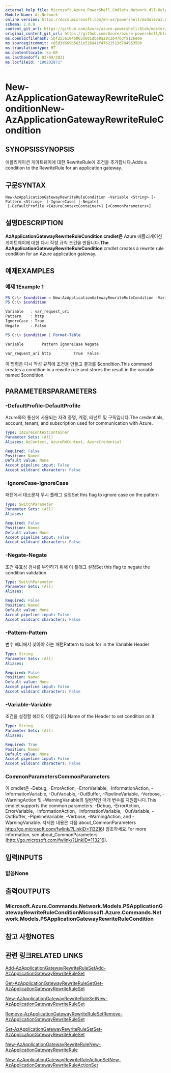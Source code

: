 ```yaml
---
external help file: Microsoft.Azure.PowerShell.Cmdlets.Network.dll-Help.xml
Module Name: Az.Network
online version: https://docs.microsoft.com/en-us/powershell/module/az.network/new-azapplicationgatewayrewriterulecondition
schema: 2.0.0
content_git_url: https://github.com/Azure/azure-powershell/blob/master/src/Network/Network/help/New-AzApplicationGatewayRewriteRuleCondition.md
original_content_git_url: https://github.com/Azure/azure-powershell/blob/master/src/Network/Network/help/New-AzApplicationGatewayRewriteRuleCondition.md
ms.openlocfilehash: 5bf255e104b065d601dba0a29c3b47b3fa126e0e
ms.sourcegitcommit: c05d3d669b5631e526841f47b22513d78495350b
ms.translationtype: MT
ms.contentlocale: ko-KR
ms.lasthandoff: 02/09/2021
ms.locfileid: "100202871"
---
```

# <span data-ttu-id="b7bf7-101">New-AzApplicationGatewayRewriteRuleCondition</span><span class="sxs-lookup"><span data-stu-id="b7bf7-101">New-AzApplicationGatewayRewriteRuleCondition</span></span>

## <span data-ttu-id="b7bf7-102">SYNOPSIS</span><span class="sxs-lookup"><span data-stu-id="b7bf7-102">SYNOPSIS</span></span>
<span data-ttu-id="b7bf7-103">애플리케이션 게이트웨이에 대한 RewriteRule에 조건을 추가합니다.</span><span class="sxs-lookup"><span data-stu-id="b7bf7-103">Adds a condition to the RewriteRule for an application gateway.</span></span>

## <span data-ttu-id="b7bf7-104">구문</span><span class="sxs-lookup"><span data-stu-id="b7bf7-104">SYNTAX</span></span>

```
New-AzApplicationGatewayRewriteRuleCondition -Variable <String> [-Pattern <String>] [-IgnoreCase] [-Negate]
 [-DefaultProfile <IAzureContextContainer>] [<CommonParameters>]
```

## <span data-ttu-id="b7bf7-105">설명</span><span class="sxs-lookup"><span data-stu-id="b7bf7-105">DESCRIPTION</span></span>
<span data-ttu-id="b7bf7-106">**AzApplicationGatewayRewriteRuleCondition cmdlet은** Azure 애플리케이션 게이트웨이에 대한 다시 작성 규칙 조건을 만듭니다.</span><span class="sxs-lookup"><span data-stu-id="b7bf7-106">**The AzApplicationGatewayRewriteRuleCondition** cmdlet creates a rewrite rule condition for an Azure application gateway.</span></span>

## <span data-ttu-id="b7bf7-107">예제</span><span class="sxs-lookup"><span data-stu-id="b7bf7-107">EXAMPLES</span></span>

### <span data-ttu-id="b7bf7-108">예제 1</span><span class="sxs-lookup"><span data-stu-id="b7bf7-108">Example 1</span></span>
```powershell
PS C:\> $condition = New-AzApplicationGatewayRewriteRuleCondition -Variable "var_request_uri" -Pattern "http" -IgnoreCase
PS C:\> $condition

Variable   : var_request_uri
Pattern    : http
IgnoreCase : True
Negate     : False

PS C:\> $condition | Format-Table

Variable        Pattern IgnoreCase Negate
--------        ------- ---------- ------
var_request_uri http          True  False
```
<span data-ttu-id="b7bf7-109">이 명령은 다시 작성 규칙에 조건을 만들고 결과를 $condition.</span><span class="sxs-lookup"><span data-stu-id="b7bf7-109">This command creates a condition in a rewrite rule and stores the result in the variable named $condition.</span></span>

## <span data-ttu-id="b7bf7-110">PARAMETERS</span><span class="sxs-lookup"><span data-stu-id="b7bf7-110">PARAMETERS</span></span>

### <span data-ttu-id="b7bf7-111">-DefaultProfile</span><span class="sxs-lookup"><span data-stu-id="b7bf7-111">-DefaultProfile</span></span>
<span data-ttu-id="b7bf7-112">Azure와의 통신에 사용되는 자격 증명, 계정, 테넌트 및 구독입니다.</span><span class="sxs-lookup"><span data-stu-id="b7bf7-112">The credentials, account, tenant, and subscription used for communication with Azure.</span></span>

```yaml
Type: IAzureContextContainer
Parameter Sets: (All)
Aliases: AzContext, AzureRmContext, AzureCredential

Required: False
Position: Named
Default value: None
Accept pipeline input: False
Accept wildcard characters: False
```

### <span data-ttu-id="b7bf7-113">-IgnoreCase</span><span class="sxs-lookup"><span data-stu-id="b7bf7-113">-IgnoreCase</span></span>
<span data-ttu-id="b7bf7-114">패턴에서 대소문자 무시 플래그 설정</span><span class="sxs-lookup"><span data-stu-id="b7bf7-114">Set this flag to ignore case on the pattern</span></span>

```yaml
Type: SwitchParameter
Parameter Sets: (All)
Aliases:

Required: False
Position: Named
Default value: None
Accept pipeline input: False
Accept wildcard characters: False
```

### <span data-ttu-id="b7bf7-115">-Negate</span><span class="sxs-lookup"><span data-stu-id="b7bf7-115">-Negate</span></span>
<span data-ttu-id="b7bf7-116">조건 유효성 검사를 부인하기 위해 이 플래그 설정</span><span class="sxs-lookup"><span data-stu-id="b7bf7-116">Set this flag to negate the condition validation</span></span>

```yaml
Type: SwitchParameter
Parameter Sets: (All)
Aliases:

Required: False
Position: Named
Default value: None
Accept pipeline input: False
Accept wildcard characters: False
```

### <span data-ttu-id="b7bf7-117">-Pattern</span><span class="sxs-lookup"><span data-stu-id="b7bf7-117">-Pattern</span></span>
<span data-ttu-id="b7bf7-118">변수 헤더에서 찾아야 하는 패턴</span><span class="sxs-lookup"><span data-stu-id="b7bf7-118">Pattern to look for in the Variable Header</span></span>

```yaml
Type: String
Parameter Sets: (All)
Aliases:

Required: False
Position: Named
Default value: None
Accept pipeline input: False
Accept wildcard characters: False
```

### <span data-ttu-id="b7bf7-119">-Variable</span><span class="sxs-lookup"><span data-stu-id="b7bf7-119">-Variable</span></span>
<span data-ttu-id="b7bf7-120">조건을 설정할 헤더의 이름입니다.</span><span class="sxs-lookup"><span data-stu-id="b7bf7-120">Name of the Header to set condition on it</span></span>

```yaml
Type: String
Parameter Sets: (All)
Aliases:

Required: True
Position: Named
Default value: None
Accept pipeline input: False
Accept wildcard characters: False
```

### <span data-ttu-id="b7bf7-121">CommonParameters</span><span class="sxs-lookup"><span data-stu-id="b7bf7-121">CommonParameters</span></span>
<span data-ttu-id="b7bf7-122">이 cmdlet은 -Debug, -ErrorAction, -ErrorVariable, -InformationAction, -InformationVariable, -OutVariable, -OutBuffer, -PipelineVariable, -Verbose, -WarningAction 및 -WarningVariable의 일반적인 매개 변수를 지원합니다.</span><span class="sxs-lookup"><span data-stu-id="b7bf7-122">This cmdlet supports the common parameters: -Debug, -ErrorAction, -ErrorVariable, -InformationAction, -InformationVariable, -OutVariable, -OutBuffer, -PipelineVariable, -Verbose, -WarningAction, and -WarningVariable.</span></span>
<span data-ttu-id="b7bf7-123">자세한 내용은 다음 about_CommonParameters http://go.microsoft.com/fwlink/?LinkID=113216) 참조하세요.</span><span class="sxs-lookup"><span data-stu-id="b7bf7-123">For more information, see about_CommonParameters (http://go.microsoft.com/fwlink/?LinkID=113216).</span></span>

## <span data-ttu-id="b7bf7-124">입력</span><span class="sxs-lookup"><span data-stu-id="b7bf7-124">INPUTS</span></span>

### <span data-ttu-id="b7bf7-125">없음</span><span class="sxs-lookup"><span data-stu-id="b7bf7-125">None</span></span>

## <span data-ttu-id="b7bf7-126">출력</span><span class="sxs-lookup"><span data-stu-id="b7bf7-126">OUTPUTS</span></span>

### <span data-ttu-id="b7bf7-127">Microsoft.Azure.Commands.Network.Models.PSApplicationGatewayRewriteRuleCondition</span><span class="sxs-lookup"><span data-stu-id="b7bf7-127">Microsoft.Azure.Commands.Network.Models.PSApplicationGatewayRewriteRuleCondition</span></span>

## <span data-ttu-id="b7bf7-128">참고 사항</span><span class="sxs-lookup"><span data-stu-id="b7bf7-128">NOTES</span></span>

## <span data-ttu-id="b7bf7-129">관련 링크</span><span class="sxs-lookup"><span data-stu-id="b7bf7-129">RELATED LINKS</span></span>
[<span data-ttu-id="b7bf7-130">Add-AzApplicationGatewayRewriteRuleSet</span><span class="sxs-lookup"><span data-stu-id="b7bf7-130">Add-AzApplicationGatewayRewriteRuleSet</span></span>](./Add-AzApplicationGatewayRewriteRuleSet.md)

[<span data-ttu-id="b7bf7-131">Get-AzApplicationGatewayRewriteRuleSet</span><span class="sxs-lookup"><span data-stu-id="b7bf7-131">Get-AzApplicationGatewayRewriteRuleSet</span></span>](./Get-AzApplicationGatewayRewriteRuleSet.md)

[<span data-ttu-id="b7bf7-132">New-AzApplicationGatewayRewriteRuleSet</span><span class="sxs-lookup"><span data-stu-id="b7bf7-132">New-AzApplicationGatewayRewriteRuleSet</span></span>](./New-AzApplicationGatewayRewriteRuleSet.md)

[<span data-ttu-id="b7bf7-133">Remove-AzApplicationGatewayRewriteRuleSet</span><span class="sxs-lookup"><span data-stu-id="b7bf7-133">Remove-AzApplicationGatewayRewriteRuleSet</span></span>](./Remove-AzApplicationGatewayRewriteRuleSet.md)

[<span data-ttu-id="b7bf7-134">Set-AzApplicationGatewayRewriteRuleSet</span><span class="sxs-lookup"><span data-stu-id="b7bf7-134">Set-AzApplicationGatewayRewriteRuleSet</span></span>](./Set-AzApplicationGatewayRewriteRuleSet.md)

[<span data-ttu-id="b7bf7-135">New-AzApplicationGatewayRewriteRule</span><span class="sxs-lookup"><span data-stu-id="b7bf7-135">New-AzApplicationGatewayRewriteRule</span></span>](./New-AzApplicationGatewayRewriteRule.md)

[<span data-ttu-id="b7bf7-136">New-AzApplicationGatewayRewriteRuleActionSet</span><span class="sxs-lookup"><span data-stu-id="b7bf7-136">New-AzApplicationGatewayRewriteRuleActionSet</span></span>](./New-AzApplicationGatewayRewriteRuleActionSet.md)
